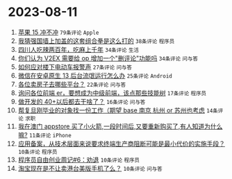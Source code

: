 # 2023-08-11

1. [苹果 15 冲不冲](https://www.v2ex.com/t/964300) `79条评论` `Apple`
1. [我猜强国墙上加盖的这套组合拳是这么打的](https://www.v2ex.com/t/964323) `38条评论` `程序员`
1. [四川人吃辣两百年，吃麻上千年](https://www.v2ex.com/t/964302) `34条评论` `生活`
1. [你们认为 V2EX 需要给 op 增加一个"删评论"功能吗](https://www.v2ex.com/t/964292) `34条评论` `问与答`
1. [如何应对楼下电动车报警声](https://www.v2ex.com/t/964293) `27条评论` `问与答`
1. [微信在安卓原生 13 后台流氓运行怎么办](https://www.v2ex.com/t/964295) `25条评论` `Android`
1. [各位卖房子去哪些平台？](https://www.v2ex.com/t/964317) `22条评论` `问与答`
1. [询问各位前端 er，要想成为中级前端，该点那些技能树](https://www.v2ex.com/t/964313) `17条评论` `程序员`
1. [做开发的 40+以后都去干啥了？](https://www.v2ex.com/t/964327) `16条评论` `问与答`
1. [帮复旦刚毕业的对象找一份工作（期望 base 南京 杭州 or 苏州也考虑](https://www.v2ex.com/t/964329) `14条评论` `求职`
1. [我在澳门 appstore 买了小火箭,一段时间后,又要重新购买了,有人知道为什么嘛?](https://www.v2ex.com/t/964306) `11条评论` `iPhone`
1. [应用备案，从技术层面来说要求终端生产商阻断可能是最小代价的实施手段？](https://www.v2ex.com/t/964334) `10条评论` `程序员`
1. [程序员自由创业周记#6：劝退](https://www.v2ex.com/t/964322) `10条评论` `程序员`
1. [淘宝现在是不让卖港台美版手机了么？](https://www.v2ex.com/t/964316) `10条评论` `问与答`
